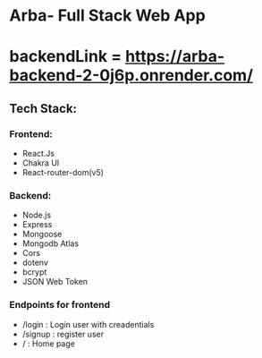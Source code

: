 # Arba- Full Stack Web App

# backendLink = https://arba-backend-2-0j6p.onrender.com/

## Tech Stack:

### Frontend:

- React.Js
- Chakra UI
- React-router-dom(v5)

### Backend:

- Node.js
- Express
- Mongoose
- Mongodb Atlas
- Cors
- dotenv
- bcrypt
- JSON Web Token

### Endpoints for frontend

- /login : Login user with creadentials
- /signup : register user
- / : Home page
